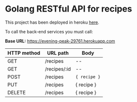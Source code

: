 # Golang RESTful API for recipes

This project has been deployed in heroku [here](https://evening-peak-29761.herokuapp.com/).

To call the back-end services you must call:

**Base URL:** https://evening-peak-29761.herokuapp.com

| HTTP method  | URL path      | Body       |
|--------------|---------------|------------|
| GET          | /recipes      | --         |
| GET          | /recipes/:id  | --         |
| POST         | /recipes      |` { recipe } `|
| PUT          | /recipes      | { recipe } |
| DELETE       | /recipes      | { recipe } |
